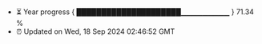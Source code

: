 - ⏳ Year progress { █████████████████████▁▁▁▁▁▁▁▁▁ } 71.34 %
- ⏰ Updated on Wed, 18 Sep 2024 02:46:52 GMT

